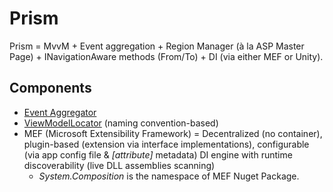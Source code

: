 # Prism

Prism = MvvM + Event aggregation + Region Manager (à la ASP Master Page) + INavigationAware methods (From/To) + DI (via either MEF or Unity).

## Components

* [Event Aggregator](https://prismlibrary.com/docs/event-aggregator.html)
* [ViewModelLocator](https://www.youtube.com/watch?v=I_3LxBdvJi4) (naming convention-based)
* MEF (Microsoft Extensibility Framework) = Decentralized (no container), plugin-based (extension via interface implementations), configurable (via app config file & _[attribute]_ metadata) DI engine with runtime discoverability (live DLL assemblies scanning)
  * _System.Composition_ is the namespace of MEF Nuget Package.
